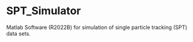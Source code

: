 # SPT_Simulator
Matlab Software (R2022B) for simulation of single particle tracking (SPT) data sets. 
